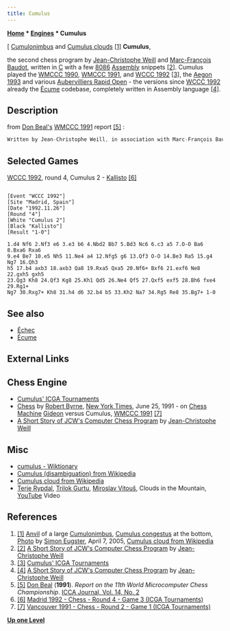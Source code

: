```yaml
---
title: Cumulus
---
```

**[Home](Home "Home") * [Engines](Engines "Engines") * Cumulus**

\[ [Cumulonimbus](https://en.wikipedia.org/wiki/Cumulonimbus_cloud) and [Cumulus clouds](https://en.wikipedia.org/wiki/Cumulus_mediocris) <a id="cite-note-1" href="#cite-ref-1">[1]</a>
**Cumulus**,

the second chess program by [Jean-Christophe Weill](Jean-Christophe_Weill "Jean-Christophe Weill") and [Marc-François Baudot](Marc-Fran%C3%A7ois_Baudot "Marc-François Baudot"), written in [C](C "C") with a few [8086](8086 "8086") [Assembly](Assembly "Assembly") snippets <a id="cite-note-2" href="#cite-ref-2">[2]</a>. Cumulus played the [WMCCC 1990](WMCCC_1990 "WMCCC 1990"), [WMCCC 1991](WMCCC_1991 "WMCCC 1991"), and [WCCC 1992](WCCC_1992 "WCCC 1992") <a id="cite-note-3" href="#cite-ref-3">[3]</a>, the [Aegon 1993](Aegon_1993 "Aegon 1993") and various [Aubervilliers Rapid Open](Aubervilliers_Rapid_Open "Aubervilliers Rapid Open") - the versions since [WCCC 1992](WCCC_1992 "WCCC 1992") already the [Écume](%C3%89cume "Écume") codebase, completely written in Assembly language <a id="cite-note-4" href="#cite-ref-4">[4]</a>.

## Description

from [Don Beal's](Don_Beal "Don Beal") [WMCCC 1991](WMCCC_1991 "WMCCC 1991") report <a id="cite-note-5" href="#cite-ref-5">[5]</a> :

```C++
Written by Jean-Christophe Weill, in association with Marc-François Baudot of [Échec](%C3%89chec "Échec"), this is a new program, only in development for 7 months, although it made its first appearance at the [1990 World Micro](WMCCC_1990 "WMCCC 1990"). Its [evaluation function](Evaluation_Function "Evaluation Function") has some overlap with Échec, although Cumulus add [hung-piece](Hanging_Piece "Hanging Piece") considerations, [king safety](King_Safety "King Safety") and uses different definition of [mobility](Mobility "Mobility"). Its [selectivity](Selectivity "Selectivity") is driven by swap-off values and certain mate threats. [Checks](Check_Extensions "Check Extensions"), [promotion threats](Promotions "Promotions"), and [re-captures](Recapture_Extensions "Recapture Extensions") are [extended](Extensions "Extensions"). 

```

## Selected Games

[WCCC 1992](WCCC_1992 "WCCC 1992"), round 4, Cumulus 2 - [Kallisto](Kallisto "Kallisto") <a id="cite-note-6" href="#cite-ref-6">[6]</a>

```

[Event "WCCC 1992"]
[Site "Madrid, Spain"]
[Date "1992.11.26"]
[Round "4"]
[White "Cumulus 2"]
[Black "Kallisto"]
[Result "1-0"]

1.d4 Nf6 2.Nf3 e6 3.e3 b6 4.Nbd2 Bb7 5.Bd3 Nc6 6.c3 a5 7.O-O Ba6 8.Bxa6 Rxa6 
9.e4 Be7 10.e5 Nh5 11.Ne4 a4 12.Nfg5 g6 13.Qf3 O-O 14.Be3 Ra5 15.g4 Ng7 16.Qh3 
h5 17.b4 axb3 18.axb3 Qa8 19.Rxa5 Qxa5 20.Nf6+ Bxf6 21.exf6 Ne8 22.gxh5 gxh5 
23.Qg3 Kh8 24.Qf3 Kg8 25.Kh1 Qd5 26.Ne4 Qf5 27.Qxf5 exf5 28.Bh6 fxe4 29.Rg1+ 
Ng7 30.Rxg7+ Kh8 31.h4 d6 32.b4 b5 33.Kh2 Na7 34.Rg5 Re8 35.Bg7+ 1-0

```

## See also

- [Échec](%C3%89chec "Échec")
- [Écume](%C3%89cume "Écume")

## External Links

## Chess Engine

- [Cumulus' ICGA Tournaments](https://www.game-ai-forum.org/icga-tournaments/program.php?id=225)
- [Chess](http://query.nytimes.com/gst/fullpage.html?res=9D0CE5DB103BF936A15755C0A967958260) by [Robert Byrne](https://en.wikipedia.org/wiki/Robert_Byrne), [New York Times](https://en.wikipedia.org/wiki/The_New_York_Times), June 25, 1991 - on [Chess Machine](ChessMachine "ChessMachine") [Gideon](Gideon "Gideon") versus Cumulus, [WMCCC 1991](WMCCC_1991 "WMCCC 1991") <a id="cite-note-7" href="#cite-ref-7">[7]</a>
- [A Short Story of JCW's Computer Chess Program](http://recherche.enac.fr/~weill/chess.html) by [Jean-Christophe Weill](Jean-Christophe_Weill "Jean-Christophe Weill")

## Misc

- [cumulus - Wiktionary](https://en.wiktionary.org/wiki/cumulus)
- [Cumulus (disambiguation) from Wikipedia](https://en.wikipedia.org/wiki/Cumulus_%28disambiguation%29)
- [Cumulus cloud from Wikipedia](https://en.wikipedia.org/wiki/Cumulus_cloud)
- [Terje Rypdal](Category:Terje_Rypdal "Category:Terje Rypdal"), [Trilok Gurtu](Category:Trilok_Gurtu "Category:Trilok Gurtu"), [Miroslav Vitouš](Category:Miroslav_Vitou%C5%A1 "Category:Miroslav Vitouš"), Clouds in the Mountain, [YouTube](https://en.wikipedia.org/wiki/YouTube) Video

## References

1. <a id="cite-ref-1" href="#cite-note-1">[1]</a> [Anvil](https://en.wikipedia.org/wiki/Anvil) of a large [Cumulonimbus](https://en.wikipedia.org/wiki/Cumulonimbus_cloud), [Cumulus congestus](https://en.wikipedia.org/wiki/Cumulus_congestus_cloud) at the bottom, [Photo](https://commons.wikimedia.org/wiki/File:Anvil_of_Cumulonimbus_and_Cu_con.JPG) by [Simon Eugster](https://commons.wikimedia.org/wiki/User:LivingShadow), April 7, 2005, [Cumulus cloud from Wikipedia](https://en.wikipedia.org/wiki/Cumulus_cloud)
1. <a id="cite-ref-2" href="#cite-note-2">[2]</a> [A Short Story of JCW's Computer Chess Program](http://recherche.enac.fr/~weill/chess.html) by [Jean-Christophe Weill](Jean-Christophe_Weill "Jean-Christophe Weill")
1. <a id="cite-ref-3" href="#cite-note-3">[3]</a>  [Cumulus' ICGA Tournaments](https://www.game-ai-forum.org/icga-tournaments/program.php?id=225)
1. <a id="cite-ref-4" href="#cite-note-4">[4]</a> [A Short Story of JCW's Computer Chess Program](http://recherche.enac.fr/~weill/chess.html) by [Jean-Christophe Weill](Jean-Christophe_Weill "Jean-Christophe Weill")
1. <a id="cite-ref-5" href="#cite-note-5">[5]</a> [Don Beal](Don_Beal "Don Beal") (**1991**). *Report on the 11th World Microcomputer Chess Championship*. [ICCA Journal, Vol. 14, No. 2](ICGA_Journal#14_2 "ICGA Journal")
1. <a id="cite-ref-6" href="#cite-note-6">[6]</a> [Madrid 1992 - Chess - Round 4 - Game 3 (ICGA Tournaments)](https://www.game-ai-forum.org/icga-tournaments/round.php?tournament=58&round=4&id=3)
1. <a id="cite-ref-7" href="#cite-note-7">[7]</a> [Vancouver 1991 - Chess - Round 2 - Game 1 (ICGA Tournaments)](https://www.game-ai-forum.org/icga-tournaments/round.php?tournament=59&round=2&id=1)

**[Up one Level](Engines "Engines")**

